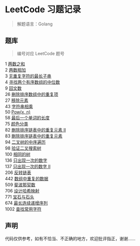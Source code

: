 # LeetCode 习题记录
> 解题语言：Golang


## 题库
> 编号对应 LeetCode 题号

1 [两数之和](./QuestionBank/1.go)  
2 [两数相加](./QuestionBank/2.go)  
3 [无重复字符的最长子串](./QuestionBank/3.go)  
4 [寻找两个有序数组的中位数](./QuestionBank/4.go)  
9 [回文数](./QuestionBank/9.go)  
26 [删除排序数组中的重复项](./QuestionBank/28.go)  
27 [移除元素](./QuestionBank/27.go)  
43 [字符串相乘](./QuestionBank/43.go)  
50 [Pow(x, n)](./QuestionBank/50.go)  
58 [最后一个单词的长度](./QuestionBank/58.go)  
75 [颜色分类](./QuestionBank/75.go)  
82 [删除排序链表中的重复元素 II](./QuestionBank/82.go)  
83 [删除排序链表中的重复元素](./QuestionBank/83.go)  
94 [二叉树的中序遍历](./QuestionBank/94.go)  
98 [验证二叉搜索树](./QuestionBank/98.go)  
100 [相同的树](./QuestionBank/100.go)  
136 [只出现一次的数字](./QuestionBank/136.go)  
137 [只出现一次的数字 II](./QuestionBank/137.go)  
206 [反转链表](./QuestionBank/206.go)  
442 [数组中重复的数据](./QuestionBank/442.go)  
509 [斐波那契数](./QuestionBank/509.go)  
706 [设计哈希映射](./QuestionBank/706.go)  
771 [宝石与石头](./QuestionBank/771.go)  
674 [最长连续递增序列](./QuestionBank/674.go)  
1002 [查找常用字符](./QuestionBank/1002.go)  

## 声明
代码仅供参考，如有不恰当、不正确的地方，欢迎批评指正，谢谢……